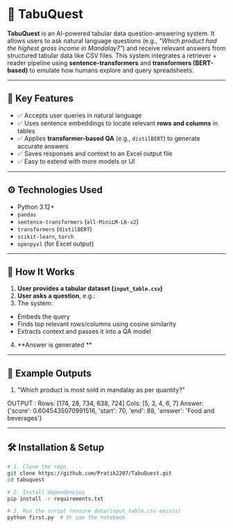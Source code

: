 # 🧠 TabuQuest

**TabuQuest** is an AI-powered tabular data question-answering system. It allows users to ask natural language questions (e.g., *"Which product had the highest gross income in Mandalay?"*) and receive relevant answers from structured tabular data like CSV files. This system integrates a retriever + reader pipeline using **sentence-transformers** and **transformers (BERT-based)** to emulate how humans explore and query spreadsheets.

---

## 📌 Key Features

- ✅ Accepts user queries in natural language  
- ✅ Uses sentence embeddings to locate relevant **rows and columns** in tables  
- ✅ Applies **transformer-based QA** (e.g., `distilBERT`) to generate accurate answers  
- ✅ Saves responses and context to an Excel output file  
- ✅ Easy to extend with more models or UI

------

## ⚙️ Technologies Used

- Python 3.12+
- `pandas`
- `sentence-transformers` (`all-MiniLM-L6-v2`)
- `transformers` (`distilBERT`)
- `scikit-learn`, `torch`
- `openpyxl` (for Excel output)

---

## 🚀 How It Works

1. **User provides a tabular dataset (`input_table.csv`)**  
2. **User asks a question**, e.g.:
3. The system:
- Embeds the query
- Finds top relevant rows/columns using cosine similarity
- Extracts context and passes it into a QA model
4. **Answer is generated **
---

## 🧪 Example Outputs
1. "Which product  is most sold in mandalay as per quantity?"
   
OUTPUT : Rows: [174, 28, 734, 638, 724]
Cols: [5, 3, 4, 6, 7]
Answer: {'score': 0.6045435070991516, 'start': 70, 'end': 88, 'answer': 'Food and beverages'}


---

## 🛠️ Installation & Setup

```bash
# 1. Clone the repo
git clone https://github.com/Pratik2207/TabuQuest.git
cd tabuquest

# 2. Install dependencies
pip install -r requirements.txt

# 3. Run the script (ensure data/input_table.csv exists)
python first.py  # Or use the notebook
